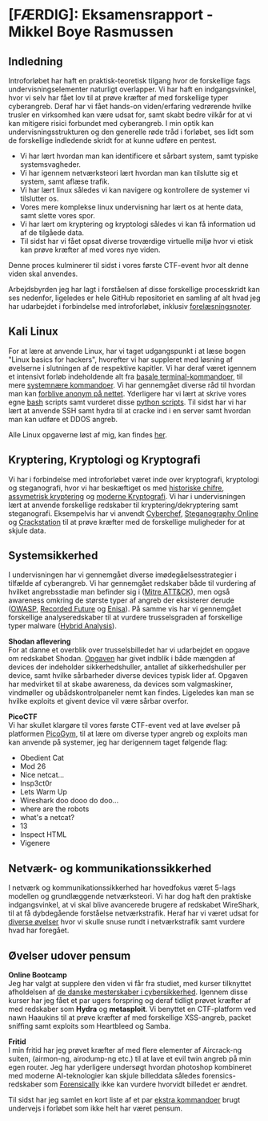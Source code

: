 # [FÆRDIG]: Eksamensrapport - Mikkel Boye Rasmussen

## Indledning
Introforløbet har haft en praktisk-teoretisk tilgang hvor de forskellige fags undervisningselementer naturligt overlapper. Vi har haft en indgangsvinkel, hvor vi selv har fået lov til at prøve kræfter af med forskellige typer cyberangreb. Deraf har vi fået hands-on viden/erfaring vedrørende hvilke trusler en virksomhed kan være udsat for, samt skabt bedre vilkår for at vi kan mitigere risici forbundet med cyberangreb. I min optik kan undervisningsstrukturen og den generelle røde tråd i forløbet, ses lidt som de forskellige indledende skridt for at kunne udføre en pentest. 

- Vi har lært hvordan man kan identificere et sårbart system, samt typiske systemsvagheder.
- Vi har igennem netværksteori lært hvordan man kan tilslutte sig et system, samt aflæse trafik.
- Vi har lært linux således vi kan navigere og kontrollere de systemer vi tilslutter os.
- Vores mere komplekse linux undervisning har lært os at hente data, samt slette vores spor.
- Vi har lært om kryptering og kryptologi således vi kan få information ud af de tilgåede data.
- Til sidst har vi fået opsat diverse troværdige virtuelle miljø hvor vi etisk kan prøve kræfter af med vores nye viden.

Denne proces kulminerer til sidst i vores første CTF-event hvor alt denne viden skal anvendes.

Arbejdsbyrden jeg har lagt i forståelsen af disse forskellige processkridt kan ses nedenfor, ligeledes er hele GitHub repositoriet en samling af alt hvad jeg har udarbejdet i forbindelse med introforløbet, inklusiv [forelæsningsnoter](https://github.com/MBRzealand/IT-sikkerhed/tree/main/Forel%C3%A6sningsnoter).


## Kali Linux
For at lære at anvende Linux, har vi taget udgangspunkt i at læse bogen "Linux basics for hackers", hvorefter vi har suppleret med løsning af øvelserne i slutningen af de respektive kapitler. Vi har deraf været igennem et intensivt forløb indeholdende alt fra [basale terminal-kommandoer](https://github.com/MBRzealand/IT-sikkerhed/blob/main/Linux%20%C3%98velser/%C3%98velser%20kapitel%201%20-%20Basics.md), til mere [systemnære kommandoer](https://github.com/MBRzealand/IT-sikkerhed/blob/main/Linux%20%C3%98velser/%C3%98velser%20kapitel%207%20-%20Environment%20variables.md). Vi har gennemgået diverse råd til hvordan man kan [forblive anonym på nettet](https://github.com/MBRzealand/IT-sikkerhed/blob/main/Linux%20%C3%98velser/%C3%98velser%20kapitel%2013%20-%20Becoming%20secure%20and%20anonymous.md). Yderligere har vi lært at skrive vores egne [bash](https://github.com/MBRzealand/IT-sikkerhed/blob/main/Linux%20%C3%98velser/%C3%98velser%20kapitel%208%20-%20Bash%20scripting.md) scripts samt vurderet disse [python scripts](https://github.com/andracs/Ovelser-til-kapitel-17). Til sidst har vi har lært at anvende SSH samt hydra til at cracke ind i en server samt hvordan man kan udføre et DDOS angreb.

Alle Linux opgaverne løst af mig, kan findes [her](https://github.com/MBRzealand/IT-sikkerhed/tree/main/Linux%20%C3%98velser).


## Kryptering, Kryptologi og Kryptografi
Vi har i forbindelse med introforløbet været inde over kryptografi, kryptologi og steganografi, hvor vi har beskæftiget os med [historiske chifre](https://github.com/MBRzealand/IT-sikkerhed/blob/main/Krypterings%C3%B8velser/Historiske%20Chifre.md), [assymetrisk kryptering](https://github.com/MBRzealand/IT-sikkerhed/blob/main/Krypterings%C3%B8velser/Asymmetrisk%20Kryptering.md) og [moderne Kryptografi](https://github.com/MBRzealand/IT-sikkerhed/blob/main/Krypterings%C3%B8velser/Moderne%20Kryptografi.md). Vi har i undervisningen lært at anvende forskellige redskaber til kryptering/dekryptering samt steganografi. Eksempelvis har vi anvendt [Cyberchef](https://gchq.github.io/CyberChef/), [Steganography Online](https://stylesuxx.github.io/steganography/) og [Crackstation](https://crackstation.net/) til at prøve kræfter med de forskellige muligheder for at skjule data.

## Systemsikkerhed
I undervisningen har vi gennemgået diverse imødegåelsesstrategier i tilfælde af cyberangreb. Vi har gennemgået redskaber både til vurdering af hvilket angrebsstadie man befinder sig i ([Mitre ATT&CK](https://attack.mitre.org/)), men også awareness omkring de største typer af angreb der eksisterer derude ([OWASP](https://owasp.org/www-project-top-ten/), [Recorded Future](https://www.recordedfuture.com/) og [Enisa](https://www.enisa.europa.eu/topics/cyber-threats/threats-and-trends)). På samme vis har vi gennemgået forskellige  analyseredskaber til at vurdere trusselsgraden af forskellige typer malware ([Hybrid Analysis](https://www.hybrid-analysis.com/)).

<b>Shodan aflevering</b><br/>
For at danne et overblik over trusselsbilledet har vi udarbejdet en opgave om redskabet Shodan. [Opgaven](https://github.com/MBRzealand/IT-sikkerhed/blob/main/Systemsikkerhed/Shodan%20aflevering.md) har givet indblik i både mængden af devices der indeholder sikkerhedshuller, antallet af sikkerhedshuller per device, samt hvilke sårbarheder diverse devices typisk lider af. Opgaven har medvirket til at skabe awareness, da devices som valgmaskiner, vindmøller og ubådskontrolpaneler nemt kan findes. Ligeledes kan man se hvilke exploits et givent device vil være sårbar overfor.

<b>PicoCTF</b><br/>
Vi har skullet klargøre til vores første CTF-event ved at lave øvelser på platformen [PicoGym](https://play.picoctf.org/practice), til at lære om diverse typer angreb og exploits man kan anvende på systemer, jeg har derigennem taget følgende flag:

<ul>
  <li>Obedient Cat</li>
  <li>Mod 26</li>
  <li>Nice netcat...</li>
  <li>Insp3ct0r</li>
  <li>Lets Warm Up</li>
  <li>Wireshark doo dooo do doo...</li>
  <li>where are the robots</li>
  <li>what's a netcat?</li>
  <li>13</li>
  <li>Inspect HTML</li>
  <li>Vigenere</li>
</ul>

## Netværk- og kommunikationssikkerhed
I netværk og kommunikationssikkerhed har hovedfokus været 5-lags modellen og grundlæggende netværksteori. Vi har dog haft den praktiske indgangsvinkel, at vi skal blive avancerede brugere af redskabet WireShark, til at få dybdegående forståelse netværkstrafik. Heraf har vi været udsat for [diverse øvelser](https://github.com/MBRzealand/IT-sikkerhed/blob/main/Netv%C3%A6rk%20og%20kommunikationssikkerhed/Network%20Challenge.md) hvor vi skulle snuse rundt i netværkstrafik samt vurdere hvad har foregået.


## Øvelser udover pensum

<b>Online Bootcamp</b><br/>
Jeg har valgt at supplere den viden vi får fra studiet, med kurser tilknyttet afholdelsen af [de danske mesterskaber i cybersikkerhed](https://www.cybermesterskaberne.dk/online-traening/). Igennem disse kurser har jeg fået et par ugers forspring og deraf tidligt prøvet kræfter af med redskaber som **Hydra** og **metasploit**. Vi benyttet en CTF-platform ved nawn Haaukins til at prøve kræfter af med forskellige XSS-angreb, packet sniffing samt exploits som Heartbleed og Samba.

<b>Fritid</b><br/>
I min fritid har jeg prøvet kræfter af med flere elementer af Aircrack-ng suiten, (airmon-ng, airodump-ng etc.) til at lave et evil twin angreb på min egen router. Jeg har yderligere undersøgt hvordan photoshop kombineret med moderne AI-teknologier kan skjule billeddata således forensics-redskaber som [Forensically](https://29a.ch/photo-forensics/) ikke kan vurdere hvorvidt billedet er ændret.

Til sidst har jeg samlet en kort liste af et par [ekstra kommandoer](https://github.com/MBRzealand/IT-sikkerhed/blob/main/Linux%20%C3%98velser/ekstra_linux_kommandoer.md)
 brugt undervejs i forløbet som ikke helt har været pensum. 

 
